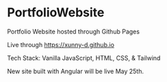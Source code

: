 # PortfolioWebsite

Portfolio Website hosted through Github Pages

Live through https://xunny-d.github.io

Tech Stack: Vanilla JavaScript, HTML, CSS, & Tailwind

New site built with Angular will be live May 25th. 